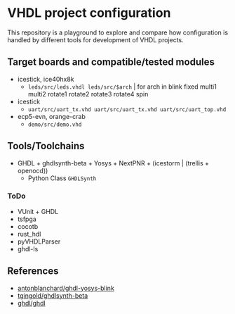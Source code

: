 # VHDL project configuration

This repository is a playground to explore and compare how configuration is handled by different tools for development of VHDL projects.

## Target boards and compatible/tested modules

- icestick, ice40hx8k
  - `leds/src/leds.vhdl leds/src/$arch` | for arch in blink fixed multi1 multi2 rotate1 rotate2 rotate3 rotate4 spin
- icestick
  - `uart/src/uart_tx.vhd uart/src/uart_tx.vhd uart/src/uart_top.vhd`
- ecp5-evn, orange-crab
  - `demo/src/demo.vhd`

## Tools/Toolchains

- GHDL + ghdlsynth-beta + Yosys + NextPNR + (icestorm | (trellis + openocd))
  - Python Class `GHDLSynth`

### ToDo

- VUnit + GHDL
- tsfpga
- cocotb
- rust_hdl
- pyVHDLParser
- ghdl-ls

## References

- [antonblanchard/ghdl-yosys-blink](https://github.com/antonblanchard/ghdl-yosys-blink)
- [tgingold/ghdlsynth-beta](https://github.com/tgingold/ghdlsynth-beta/tree/master/examples)
- [ghdl/ghdl](https://github.com/ghdl/ghdl/tree/master/doc/examples/quick_start)
